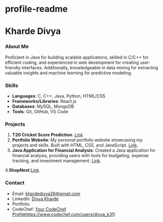 # profile-readme

# Kharde Divya

### About Me
Proficient in Java for building scalable applications, skilled in C/C++ for efficient coding, and experienced in web development for creating user-friendly interfaces. Additionally, knowledgeable in data mining for extracting valuable insights and machine learning for predictive modeling.

### Skills
- **Languages**: C, C++, Java, Python, HTML/CSS
- **Frameworks/Libraries**: React.js
- **Databases**: MySQL, MongoDB
- **Tools**: Git, GitHub, VS Code

### Projects
1. **T20 Cricket Score Prediction**: [Link](https://github.com/khardedivya/Data-Mining-and-ML)
2. **Portfolio Website**: My personal portfolio website showcasing my projects and skills. Built with HTML, CSS, and JavaScript. [Link](https://github.com/khardedivya/PortfolioWebsite).
3. **Java Application for Financial Analysis**: Created a Java application for financial analysis, providing users with tools for budgeting, expense tracking, and investment management. [Link](https://github.com/khardedivya/Java/blob/main/FinanceAnalytics.java).

4.**ShopNest**:[Link]( https://github.com/khardedivya/cpp/blob/main/ShopNest.cpp).

### Contact
- Email: khardedivya26@gmail.com
- LinkedIn: [Divya Kharde](https://www.linkedin.com/in/divya-kharde-7409782b7/)
- Portfolio:
- CodeChef: [Your CodeChef Profile](https://www.codechef.com/users/divya_k31)https://www.codechef.com/users/divya_k31)

